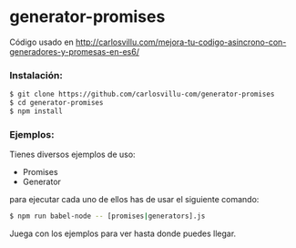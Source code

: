 # generator-promises
Código usado en http://carlosvillu.com/mejora-tu-codigo-asincrono-con-generadores-y-promesas-en-es6/

### Instalación:

```bash
$ git clone https://github.com/carlosvillu-com/generator-promises
$ cd generator-promises
$ npm install
```

### Ejemplos:

Tienes diversos ejemplos de uso:

* Promises
* Generator

para ejecutar cada uno de ellos has de usar el siguiente comando:

```bash
$ npm run babel-node -- [promises|generators].js
```

Juega con los ejemplos para ver hasta donde puedes llegar.
